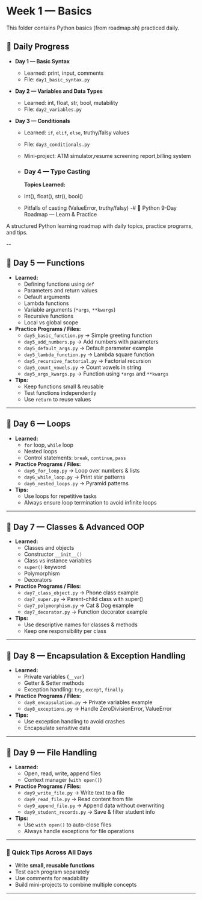 # Week 1 — Basics

This folder contains Python basics (from roadmap.sh) practiced daily.

## 📅 Daily Progress

- **Day 1 — Basic Syntax**  
  - Learned: print, input, comments  
  - File: `day1_basic_syntax.py`  

- **Day 2 — Variables and Data Types**  
  - Learned: int, float, str, bool, mutability  
  - File: `day2_variables.py`  

- **Day 3 — Conditionals**  
  - Learned: `if`, `elif`, `else`, truthy/falsy values  
  - File: `day3_conditionals.py`  
  - Mini-project: ATM simulator,resume screening report,billing system
 
  - ### Day 4 — Type Casting

      **Topics Learned:**
  - int(), float(), str(), bool()
  -  Pitfalls of casting (ValueError, truthy/falsy)
-# 🐍 Python 9-Day Roadmap — Learn & Practice

A structured Python learning roadmap with daily topics, practice programs, and tips.

--

## 📅 Day 5 — Functions
- **Learned:**  
  - Defining functions using `def`  
  - Parameters and return values  
  - Default arguments  
  - Lambda functions  
  - Variable arguments (`*args`, `**kwargs`)  
  - Recursive functions  
  - Local vs global scope  
- **Practice Programs / Files:**  
  - `day5_basic_function.py` → Simple greeting function  
  - `day5_add_numbers.py` → Add numbers with parameters  
  - `day5_default_args.py` → Default parameter example  
  - `day5_lambda_function.py` → Lambda square function  
  - `day5_recursive_factorial.py` → Factorial recursion  
  - `day5_count_vowels.py` → Count vowels in string  
  - `day5_args_kwargs.py` → Function using `*args` and `**kwargs`  
- **Tips:**  
  - Keep functions small & reusable  
  - Test functions independently  
  - Use `return` to reuse values  

---

## 📅 Day 6 — Loops
- **Learned:**  
  - `for` loop, `while` loop  
  - Nested loops  
  - Control statements: `break`, `continue`, `pass`  
- **Practice Programs / Files:**  
  - `day6_for_loop.py` → Loop over numbers & lists  
  - `day6_while_loop.py` → Print star patterns  
  - `day6_nested_loops.py` → Pyramid patterns  
- **Tips:**  
  - Use loops for repetitive tasks  
  - Always ensure loop termination to avoid infinite loops  

---

## 📅 Day 7 — Classes & Advanced OOP
- **Learned:**  
  - Classes and objects  
  - Constructor `__init__()`  
  - Class vs instance variables  
  - `super()` keyword  
  - Polymorphism  
  - Decorators  
- **Practice Programs / Files:**  
  - `day7_class_object.py` → Phone class example  
  - `day7_super.py` → Parent-child class with super()  
  - `day7_polymorphism.py` → Cat & Dog example  
  - `day7_decorator.py` → Function decorator example  
- **Tips:**  
  - Use descriptive names for classes & methods  
  - Keep one responsibility per class  

---

## 📅 Day 8 — Encapsulation & Exception Handling
- **Learned:**  
  - Private variables (`__var`)  
  - Getter & Setter methods  
  - Exception handling: `try`, `except`, `finally`  
- **Practice Programs / Files:**  
  - `day8_encapsulation.py` → Private variables example  
  - `day8_exceptions.py` → Handle ZeroDivisionError, ValueError  
- **Tips:**  
  - Use exception handling to avoid crashes  
  - Encapsulate sensitive data  

---

## 📅 Day 9 — File Handling
- **Learned:**  
  - Open, read, write, append files  
  - Context manager (`with open()`)  
- **Practice Programs / Files:**  
  - `day9_write_file.py` → Write text to a file  
  - `day9_read_file.py` → Read content from file  
  - `day9_append_file.py` → Append data without overwriting  
  - `day9_student_records.py` → Save & filter student info  
- **Tips:**  
  - Use `with open()` to auto-close files  
  - Always handle exceptions for file operations  

---

### 📌 Quick Tips Across All Days
- Write **small, reusable functions**  
- Test each program separately  
- Use comments for readability  
- Build mini-projects to combine multiple concepts  

---

